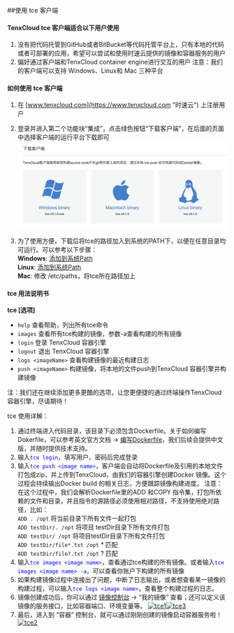 ##使用 tce 客户端

#### **TenxCloud tce 客户端适合以下用户使用**
 1. 没有把代码托管到GitHub或者BitBucket等代码托管平台上，只有本地的代码或者可部署的应用，希望可以尝试和使用时速云提供的镜像和容器服务的用户
 2. 偏好通过客户端和TenxCloud container engine进行交互的用户
 注意：我们的客户端可以支持 Windows、Linux和 Mac 三种平台

#### **如何使用 tce 客户端**
1.   在 [www.tenxcloud.com](https://www.tenxcloud.com "时速云") 上注册用户
2.   登录并进入第二个功能块“集成”，点击绿色按钮“下载客户端”，在后面的页面中选择客户端的运行平台下载即可
![tce1](../images/ci/tce-1.png)

3.   为了使用方便，下载后将tce的路径加入到系统的PATH下，以便在任意目录均可运行。可以参考以下步骤：</br>
 **Windows**: [添加到系统Path](http://jingyan.baidu.com/article/db55b6099d1e0d4ba30a2fc0.html)</br>
 **Linux**:  [添加到系统Path](http://zhidao.baidu.com/link?url=psqItfkdfNFruHE9WS-phqcjqyYyyzOPHbvIquTCib_EdSTRz1Xpp4BYs0zsBxYh8yZvE-w33BdKxLKEV9nyqK)</br>
 **Mac**:  修改 /etc/paths，将tce所在路径加上

#### **tce 用法说明书**

 **tce [选项]**<br/>
*   `help`    查看帮助，列出所有tce命令<br/>
*   `images`  查看所有tce构建的镜像，参数-a查看构建的所有镜像<br>
*   `login`   登录 TenxCloud 容器引擎<br/>
*   `logout`  退出 TenxCloud 容器引擎<br/>
*   `logs <imageName>`    查看构建镜像的最近构建日志<br/>
*   `push <imageName>`    构建镜像，将本地的文件push到TenxCloud
 容器引擎并构建镜像<br/>


注：我们还在继续添加更多更酷的选项，让您更便捷的通过终端操作TenxCloud 容器引擎，尽请期待！

tce 使用详解：
 1. 通过终端进入代码目录，该目录下必须包含Dockerfile。关于如何编写Dokerfile，可以参考英文官方文档 -> [编写Dockerfile](http://docs.docker.com/reference/builder/)，我们后续会提供中文版，并随时提供技术支持。
 2. 输入<span style="color: #0000ff;">`tce login`</span>，填写用户、密码后完成登录
 3. 输入<span style="color: #0000ff;">`tce push <image name>`</span>，客户端会自动将Dockerfile及引用的本地文件打包成zip，并上传到TenxCloud，由我们的容器引擎创建Docker 镜像。这个过程会持续输出Docker build 的相关日志，方便跟踪镜像构建进度。
 注意：在这个过程中，我们会解析Dockerfile里的ADD 和COPY 指令集，打包所依赖的文件和目录，并且指令的源路径必须使用相对路径，不支持使用绝对路径，比如：<br/>
 `ADD . /opt` 将当前目录下所有文件一起打包<br/>
 `ADD testDir/. /opt` 将项目 testDir目录下所有文件打包<br/>
 `ADD testDir/ /opt` 将项目testDir目录下所有文件打包<br/>
 `ADD testDir/file*.txt /opt` * 匹配<br/>
 `ADD testDir/file?.txt /opt` ? 匹配
 4. 输入<span style="color: #0000ff;">`tce images <image name>`</span>，查看通过tce构建的所有镜像。或者输入<span style="color: #0000ff;">`tce images <image name> -a`</span>，可以查看你账户下构建的所有镜像
 5. 如果构建镜像过程中连接出了问题，中断了日志输出，或者想查看某一镜像的构建过程，可以输入<span style="color: #0000ff;">`tce logs <image name>`</span>，查看整个构建过程的日志。
 6. 镜像创建成功后，你可以通过
 [镜像控制台](https://www.tenxcloud.com/console/docker-registry) -> “我的镜像” 查看；还可以定义该镜像的服务接口，比如容器端口、环境变量等。
[![tce1](http://wordpress-zpvaz.tenxcloud.net:48126/wp-content/uploads/2015/05/tce11.png)](http://wordpress-zpvaz.tenxcloud.net:48126/wp-content/uploads/2015/05/tce31.png)[![tce3](http://wordpress-zpvaz.tenxcloud.net:48126/wp-content/uploads/2015/05/tce32.png)](http://wordpress-zpvaz.tenxcloud.net:48126/wp-content/uploads/2015/05/tce32.png)
 5. 最后，进入到 “容器”
 控制台，就可以通过刚刚创建的镜像启动容器服务啦！
[![tce2](http://wordpress-zpvaz.tenxcloud.net:48126/wp-content/uploads/2015/05/tce21.png)](http://wordpress-zpvaz.tenxcloud.net:48126/wp-content/uploads/2015/05/tce21.png)
